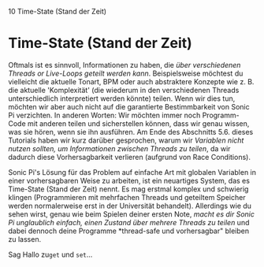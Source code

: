 10 Time-State (Stand der Zeit)

# Time-State (Stand der Zeit)

Oftmals ist es sinnvoll, Informationen zu haben, die *über verschiedenen Threads or Live-Loops geteilt werden kann*. Beispielsweise möchtest du vielleicht die aktuelle Tonart, BPM oder auch abstraktere Konzepte wie z. B. die aktuelle 'Komplexität' (die wiederum in den verschiedenen Threads unterschiedlich interpretiert werden könnte) teilen. Wenn wir dies tun, möchten wir aber auch nicht auf die garantierte Bestimmbarkeit von Sonic Pi verzichten. In anderen Worten: Wir möchten immer noch Programm-Code mit anderen teilen und sicherstellen können, dass wir genau wissen, was sie hören, wenn sie ihn ausführen. Am Ende des Abschnitts 5.6. dieses Tutorials haben wir kurz darüber gesprochen, warum wir *Variablen nicht nutzen sollten, um Informationen zwischen Threads zu teilen*, da wir dadurch diese Vorhersagbarkeit verlieren (aufgrund von Race Conditions).

Sonic Pi's Lösung für das Problem auf einfache Art mit globalen Variablen in einer vorhersagbaren Weise zu arbeiten, ist ein neuartiges System, das es Time-State (Stand der Zeit) nennt. Es mag erstmal komplex und schwierig klingen (Programmieren mit mehrfachen Threads und geteiltem Speicher werden normalerweise erst in der Universität behandelt). Allerdings wie du sehen wirst, genau wie beim Spielen deiner ersten Note, *macht es dir Sonic Pi unglaublich einfach, einen Zustand über mehrere Threads zu teilen* und dabei dennoch deine Programme *thread-safe und vorhersagbar" bleiben zu lassen.

Sag Hallo zu`get` und `set`...
